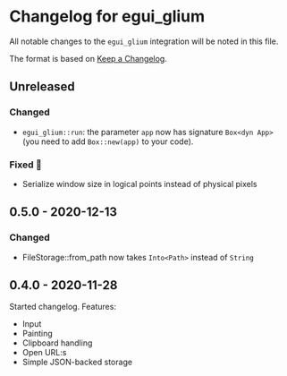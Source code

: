 # Changelog for egui_glium

All notable changes to the `egui_glium` integration will be noted in this file.

The format is based on [Keep a Changelog](https://keepachangelog.com/en/1.0.0/).


## Unreleased

### Changed

* `egui_glium::run`: the parameter `app` now has signature `Box<dyn App>` (you need to add `Box::new(app)` to your code).

### Fixed 🐛

* Serialize window size in logical points instead of physical pixels


## 0.5.0 - 2020-12-13

### Changed

* FileStorage::from_path now takes `Into<Path>` instead of `String`


## 0.4.0 - 2020-11-28

Started changelog. Features:

* Input
* Painting
* Clipboard handling
* Open URL:s
* Simple JSON-backed storage
